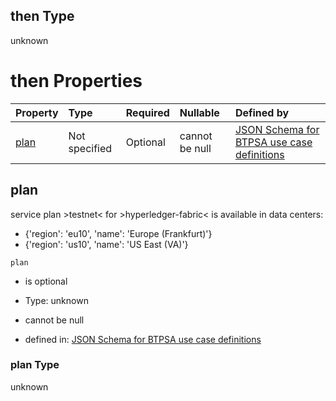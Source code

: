 ## then Type

unknown

# then Properties

| Property      | Type          | Required | Nullable       | Defined by                                                                                                                                                                                                                                      |
| :------------ | :------------ | :------- | :------------- | :---------------------------------------------------------------------------------------------------------------------------------------------------------------------------------------------------------------------------------------------- |
| [plan](#plan) | Not specified | Optional | cannot be null | [JSON Schema for BTPSA use case definitions](btpsa-usecase-properties-services-items-allof-1-then-allof-44-then-allof-5-then-properties-plan.md "undefined#/properties/services/items/allOf/1/then/allOf/44/then/allOf/5/then/properties/plan") |

## plan

service plan >testnet< for >hyperledger-fabric< is available in data centers:

*   {'region': 'eu10', 'name': 'Europe (Frankfurt)'}
*   {'region': 'us10', 'name': 'US East (VA)'}

`plan`

*   is optional

*   Type: unknown

*   cannot be null

*   defined in: [JSON Schema for BTPSA use case definitions](btpsa-usecase-properties-services-items-allof-1-then-allof-44-then-allof-5-then-properties-plan.md "undefined#/properties/services/items/allOf/1/then/allOf/44/then/allOf/5/then/properties/plan")

### plan Type

unknown
